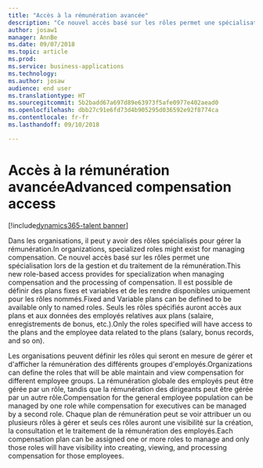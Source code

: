 ```yaml
---
title: "Accès à la rémunération avancée"
description: "Ce nouvel accès basé sur les rôles permet une spécialisation lors de la gestion et du traitement de la rémunération."
author: josaw1
manager: AnnBe
ms.date: 09/07/2018
ms.topic: article
ms.prod: 
ms.service: business-applications
ms.technology: 
ms.author: josaw
audience: end user
ms.translationtype: HT
ms.sourcegitcommit: 5b2badd67a697d89e63973f5afe0977e402aead0
ms.openlocfilehash: dbb27c91e6fd73d4b905295d036592e92f8774ca
ms.contentlocale: fr-fr
ms.lasthandoff: 09/10/2018

---
```


# <a name="advanced-compensation-access"></a><span data-ttu-id="580f1-103">Accès à la rémunération avancée</span><span class="sxs-lookup"><span data-stu-id="580f1-103">Advanced compensation access</span></span>

[!include[dynamics365-talent banner](../includes/dynamics365-talent.md)]

<span data-ttu-id="580f1-104">Dans les organisations, il peut y avoir des rôles spécialisés pour gérer la rémunération.</span><span class="sxs-lookup"><span data-stu-id="580f1-104">In organizations, specialized roles might exist for managing compensation.</span></span> <span data-ttu-id="580f1-105">Ce nouvel accès basé sur les rôles permet une spécialisation lors de la gestion et du traitement de la rémunération.</span><span class="sxs-lookup"><span data-stu-id="580f1-105">This new role-based access provides for specialization when managing compensation and the processing of compensation.</span></span> <span data-ttu-id="580f1-106">Il est possible de définir des plans fixes et variables et de les rendre disponibles uniquement pour les rôles nommés.</span><span class="sxs-lookup"><span data-stu-id="580f1-106">Fixed and Variable plans can be defined to be available only to named roles.</span></span> <span data-ttu-id="580f1-107">Seuls les rôles spécifiés auront accès aux plans et aux données des employés relatives aux plans (salaire, enregistrements de bonus, etc.).</span><span class="sxs-lookup"><span data-stu-id="580f1-107">Only the roles specified will have access to the plans and the employee data related to the plans (salary, bonus records, and so on).</span></span>

<span data-ttu-id="580f1-108">Les organisations peuvent définir les rôles qui seront en mesure de gérer et d'afficher la rémunération des différents groupes d'employés.</span><span class="sxs-lookup"><span data-stu-id="580f1-108">Organizations can define the roles that will be able maintain and view compensation for different employee groups.</span></span> <span data-ttu-id="580f1-109">La rémunération globale des employés peut être gérée par un rôle, tandis que la rémunération des dirigeants peut être gérée par un autre rôle.</span><span class="sxs-lookup"><span data-stu-id="580f1-109">Compensation for the general employee population can be managed by one role while compensation for executives can be managed by a second role.</span></span> <span data-ttu-id="580f1-110">Chaque plan de rémunération peut se voir attribuer un ou plusieurs rôles à gérer et seuls ces rôles auront une visibilité sur la création, la consultation et le traitement de la rémunération des employés.</span><span class="sxs-lookup"><span data-stu-id="580f1-110">Each compensation plan can be assigned one or more roles to manage and only those roles will have visibility into creating, viewing, and processing compensation for those employees.</span></span>

<!--
## Status (Required)
### Development status 
General Availability
October 2018
-->

